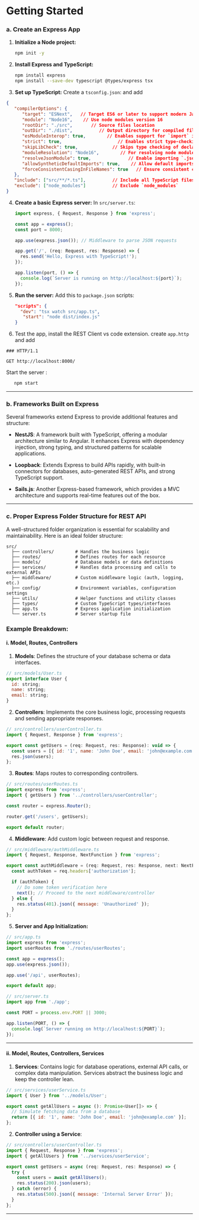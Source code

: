 # Getting Started

### a. **Create an Express App**

1. **Initialize a Node project:**
   ```bash
   npm init -y
   ```

2. **Install Express and TypeScript:**
   ```bash
   npm install express
   npm install --save-dev typescript @types/express tsx
   ```

3. **Set up TypeScript:**
   Create a `tsconfig.json`: and add
```json
{
   "compilerOptions": {
      "target": "ESNext",   // Target ES6 or later to support modern JavaScript features
      "module": "Node16",    // Use node modules version 16
      "rootDir": "./src",       // Source files location
      "outDir": "./dist",          // Output directory for compiled files
      "esModuleInterop": true,        // Enables support for `import` in CommonJS
      "strict": true,                     // Enables strict type-checking options
      "skipLibCheck": true,             // Skips type checking of declaration files
      "moduleResolution": "Node16",        // For resolving node modules
      "resolveJsonModule": true,              // Enable importing `.json` files
      "allowSyntheticDefaultImports": true,    // Allow default imports from modules
      "forceConsistentCasingInFileNames": true   // Ensure consistent casing in file names
   },
   "include": ["src/**/*.ts"],          // Include all TypeScript files in the `src` folder
   "exclude": ["node_modules"]          // Exclude `node_modules`
}
```

4. **Create a basic Express server:**
   In `src/server.ts`:
   ```javascript
   import express, { Request, Response } from 'express';

   const app = express();
   const port = 8000;

   app.use(express.json()); // Middleware to parse JSON requests

   app.get('/', (req: Request, res: Response) => {
     res.send('Hello, Express with TypeScript!');
   });

   app.listen(port, () => {
     console.log(`Server is running on http://localhost:${port}`);
   });
   ```

5. **Run the server:**
   Add this to `package.json` scripts:
   ```json
   "scripts": {
     "dev": "tsx watch src/app.ts",
      "start": "node dist/index.js"
   }
   ```
6. Test the app, install the REST Client vs code extension. create `app.http` and add
```cURL
### HTTP/1.1

GET http://localhost:8000/ 
```
   Start the server :
```bash
   npm start
```
---

### b. **Frameworks Built on Express**
Several frameworks extend Express to provide additional features and structure:

- **NestJS**: A framework built with TypeScript, offering a modular architecture similar to Angular. It enhances Express with dependency injection, strong typing, and structured patterns for scalable applications.

- **Loopback**: Extends Express to build APIs rapidly, with built-in connectors for databases, auto-generated REST APIs, and strong TypeScript support.

- **Sails.js**: Another Express-based framework, which provides a MVC architecture and supports real-time features out of the box.

---

### c. **Proper Express Folder Structure for REST API**

A well-structured folder organization is essential for scalability and maintainability. Here is an ideal folder structure:

```
src/
  ├── controllers/        # Handles the business logic
  ├── routes/             # Defines routes for each resource
  ├── models/             # Database models or data definitions
  ├── services/           # Handles data processing and calls to external APIs
  ├── middleware/         # Custom middleware logic (auth, logging, etc.)
  ├── config/             # Environment variables, configuration settings
  ├── utils/              # Helper functions and utility classes
  ├── types/              # Custom TypeScript types/interfaces
  ├── app.ts              # Express application initialization
  └── server.ts           # Server startup file
```

### Example Breakdown:

#### **i. Model, Routes, Controllers**

1. **Models**: Defines the structure of your database schema or data interfaces.

```javascript
// src/models/User.ts
export interface User {
  id: string;
  name: string;
  email: string;
}
```

2. **Controllers**: Implements the core business logic, processing requests and sending appropriate responses.

```javascript
// src/controllers/userController.ts
import { Request, Response } from 'express';

export const getUsers = (req: Request, res: Response): void => {
  const users = [{ id: '1', name: 'John Doe', email: 'john@example.com' }];
  res.json(users);
};
```

3. **Routes**: Maps routes to corresponding controllers.

```javascript
// src/routes/userRoutes.ts
import express from 'express';
import { getUsers } from '../controllers/userController';

const router = express.Router();

router.get('/users', getUsers);

export default router;
```

4. **Middleware**: Add custom logic between request and response.

```javascript
// src/middleware/authMiddleware.ts
import { Request, Response, NextFunction } from 'express';

export const authMiddleware = (req: Request, res: Response, next: NextFunction) => {
  const authToken = req.headers['authorization'];

  if (authToken) {
    // Do some token verification here
    next(); // Proceed to the next middleware/controller
  } else {
    res.status(401).json({ message: 'Unauthorized' });
  }
};
```

5. **Server and App Initialization:**
```javascript
// src/app.ts
import express from 'express';
import userRoutes from './routes/userRoutes';

const app = express();
app.use(express.json());

app.use('/api', userRoutes);

export default app;

// src/server.ts
import app from './app';

const PORT = process.env.PORT || 3000;

app.listen(PORT, () => {
  console.log(`Server running on http://localhost:${PORT}`);
});
```

---

#### **ii. Model, Routes, Controllers, Services**

1. **Services**: Contains logic for database operations, external API calls, or complex data manipulation. Services abstract the business logic and keep the controller lean.

```javascript
// src/services/userService.ts
import { User } from '../models/User';

export const getAllUsers = async (): Promise<User[]> => {
  // Simulate fetching data from a database
  return [{ id: '1', name: 'John Doe', email: 'john@example.com' }];
};
```

2. **Controller using a Service**:

```javascript
// src/controllers/userController.ts
import { Request, Response } from 'express';
import { getAllUsers } from '../services/userService';

export const getUsers = async (req: Request, res: Response) => {
  try {
    const users = await getAllUsers();
    res.status(200).json(users);
  } catch (error) {
    res.status(500).json({ message: 'Internal Server Error' });
  }
};
```
---


